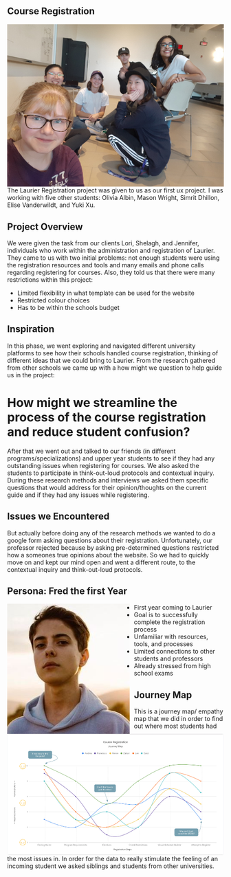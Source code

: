 ## Course Registration

<img src="/img/HOSSEY.jpg" alt="group picture" style="float: left; margin-right: 10px" >

The Laurier Registration project was given to us as our first ux project. I was working with five other students: Olivia Albin, Mason Wright, Simrit Dhillon, Elise Vanderwildt, and Yuki Xu.

## Project Overview
We were given the task from our clients Lori, Shelagh, and Jennifer, individuals who work within the administration and registration of Laurier. They came to us with two initial problems: not enough students were using the registration resources and tools and many emails and phone calls regarding registering for courses. Also, they told us that there were many restrictions within this project:

* Limited flexibility in what template can be used for the website
* Restricted colour choices
* Has to be within the schools budget

## Inspiration

In this phase, we went exploring and navigated different university platforms to see how their schools handled course registration, thinking of different ideas that we could bring to Laurier. From the research gathered from other schools we came up with a how might we question to help guide us in the project:

# How might we streamline the process of the course registration and reduce student confusion?

After that we went out and talked to our friends (in different programs/specializations) and upper year students to see if they had any outstanding issues when registering for courses. We also asked the students to participate in think-out-loud protocols and contextual inquiry. During these research methods and interviews we asked them specific questions that would address for their opinion/thoughts on the current guide and if they had any issues while registering.

## Issues we Encountered

But actually before doing any of the research methods we wanted to do a google form asking questions about their registration. Unfortunately, our professor rejected because by asking pre-determined questions restricted how a someones true opinions about the website. So we had to quickly move on and kept our mind open and went a different route, to the contextual inquiry and think-out-loud protocols.

## Persona: Fred the first Year

<img src="/img/persona.jpg" alt="group picture" style="float: left; margin-right: 10px" >

* First year coming to Laurier
* Goal is to successfully complete the registration process
* Unfamiliar with resources, tools, and processes
* Limited connections to other students and professors
* Already stressed from high school exams






## Journey Map

<img src="/img/Journey.png" alt="group picture" style="float: left; margin-right: 10px" >

This is a journey map/ empathy map that we did in order to find out where most students had the most issues in. In order for the data to really stimulate the feeling of an incoming student we asked siblings and students from other universities.